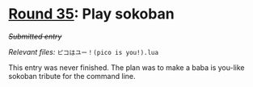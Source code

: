 # [Round 35](https://cg.esolangs.gay/35/): Play sokoban

~~*Submitted entry*~~

*Relevant files:* `ピコはユー！(pico is you!).lua`

This entry was never finished. The plan was to make a baba is you-like sokoban tribute for the command line.
